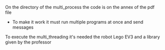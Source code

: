 On the directory of the multi_process the code is on the annex of the pdf file
- To make it work it must run multiple programs at once and send messages

To execute the multi_threading it's needed the robot Lego EV3 and a library given by the professor

